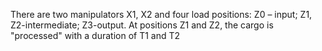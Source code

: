 There are two manipulators X1, X2 and four load positions: Z0 – input; Z1, Z2-intermediate; Z3-output. At positions Z1 and Z2, the cargo is "processed" with a duration of T1 and T2

